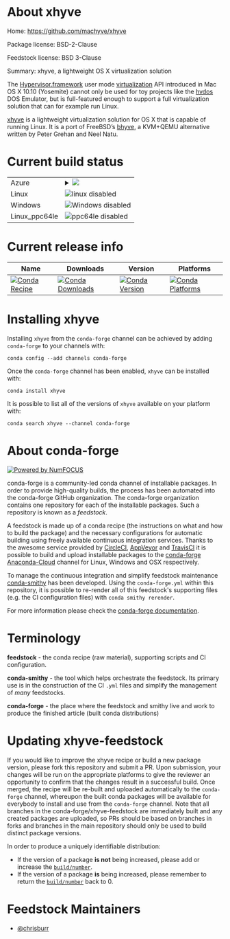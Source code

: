 About xhyve
===========

Home: https://github.com/machyve/xhyve

Package license: BSD-2-Clause

Feedstock license: BSD 3-Clause

Summary: xhyve, a lightweight OS X virtualization solution

The [Hypervisor.framework](https://developer.apple.com/library/mac/releasenotes/MacOSX/WhatsNewInOSX/Articles/MacOSX10_10.html)
user mode [virtualization](http://www.pagetable.com/?p=348) API introduced
in Mac OS X 10.10 (Yosemite) cannot only be used for toy projects like the
[hvdos](http://www.pagetable.com/?p=764) DOS Emulator, but is full-featured
enough to support a full virtualization solution that can for example run
Linux.

[xhyve](https://github.com/mist64/xhyve) is a lightweight virtualization
solution for OS X that is capable of running Linux. It is a port of
FreeBSD’s [bhyve](http://bhyve.org/), a KVM+QEMU alternative written by
Peter Grehan and Neel Natu.


Current build status
====================


<table>
    
  <tr>
    <td>Azure</td>
    <td>
      <details>
        <summary>
          <a href="https://dev.azure.com/conda-forge/feedstock-builds/_build/latest?definitionId=6767&branchName=master">
            <img src="https://dev.azure.com/conda-forge/feedstock-builds/_apis/build/status/lhcbdirac-feedstock?branchName=master">
          </a>
        </summary>
        <table>
          <thead><tr><th>Variant</th><th>Status</th></tr></thead>
          <tbody><tr>
              <td>osx</td>
              <td>
                <a href="https://dev.azure.com/conda-forge/feedstock-builds/_build/latest?definitionId=6767&branchName=master">
                  <img src="https://dev.azure.com/conda-forge/feedstock-builds/_apis/build/status/lhcbdirac-feedstock?branchName=master&jobName=osx&configuration=osx_" alt="variant">
                </a>
              </td>
            </tr>
          </tbody>
        </table>
      </details>
    </td>
  </tr>
  <tr>
    <td>Linux</td>
    <td>
      <img src="https://img.shields.io/badge/linux-disabled-lightgrey.svg" alt="linux disabled">
    </td>
  </tr>
  <tr>
    <td>Windows</td>
    <td>
      <img src="https://img.shields.io/badge/Windows-disabled-lightgrey.svg" alt="Windows disabled">
    </td>
  </tr>
  <tr>
    <td>Linux_ppc64le</td>
    <td>
      <img src="https://img.shields.io/badge/ppc64le-disabled-lightgrey.svg" alt="ppc64le disabled">
    </td>
  </tr>
</table>

Current release info
====================

| Name | Downloads | Version | Platforms |
| --- | --- | --- | --- |
| [![Conda Recipe](https://img.shields.io/badge/recipe-xhyve-green.svg)](https://anaconda.org/conda-forge/xhyve) | [![Conda Downloads](https://img.shields.io/conda/dn/conda-forge/xhyve.svg)](https://anaconda.org/conda-forge/xhyve) | [![Conda Version](https://img.shields.io/conda/vn/conda-forge/xhyve.svg)](https://anaconda.org/conda-forge/xhyve) | [![Conda Platforms](https://img.shields.io/conda/pn/conda-forge/xhyve.svg)](https://anaconda.org/conda-forge/xhyve) |

Installing xhyve
================

Installing `xhyve` from the `conda-forge` channel can be achieved by adding `conda-forge` to your channels with:

```
conda config --add channels conda-forge
```

Once the `conda-forge` channel has been enabled, `xhyve` can be installed with:

```
conda install xhyve
```

It is possible to list all of the versions of `xhyve` available on your platform with:

```
conda search xhyve --channel conda-forge
```


About conda-forge
=================

[![Powered by NumFOCUS](https://img.shields.io/badge/powered%20by-NumFOCUS-orange.svg?style=flat&colorA=E1523D&colorB=007D8A)](http://numfocus.org)

conda-forge is a community-led conda channel of installable packages.
In order to provide high-quality builds, the process has been automated into the
conda-forge GitHub organization. The conda-forge organization contains one repository
for each of the installable packages. Such a repository is known as a *feedstock*.

A feedstock is made up of a conda recipe (the instructions on what and how to build
the package) and the necessary configurations for automatic building using freely
available continuous integration services. Thanks to the awesome service provided by
[CircleCI](https://circleci.com/), [AppVeyor](https://www.appveyor.com/)
and [TravisCI](https://travis-ci.com/) it is possible to build and upload installable
packages to the [conda-forge](https://anaconda.org/conda-forge)
[Anaconda-Cloud](https://anaconda.org/) channel for Linux, Windows and OSX respectively.

To manage the continuous integration and simplify feedstock maintenance
[conda-smithy](https://github.com/conda-forge/conda-smithy) has been developed.
Using the ``conda-forge.yml`` within this repository, it is possible to re-render all of
this feedstock's supporting files (e.g. the CI configuration files) with ``conda smithy rerender``.

For more information please check the [conda-forge documentation](https://conda-forge.org/docs/).

Terminology
===========

**feedstock** - the conda recipe (raw material), supporting scripts and CI configuration.

**conda-smithy** - the tool which helps orchestrate the feedstock.
                   Its primary use is in the construction of the CI ``.yml`` files
                   and simplify the management of *many* feedstocks.

**conda-forge** - the place where the feedstock and smithy live and work to
                  produce the finished article (built conda distributions)


Updating xhyve-feedstock
========================

If you would like to improve the xhyve recipe or build a new
package version, please fork this repository and submit a PR. Upon submission,
your changes will be run on the appropriate platforms to give the reviewer an
opportunity to confirm that the changes result in a successful build. Once
merged, the recipe will be re-built and uploaded automatically to the
`conda-forge` channel, whereupon the built conda packages will be available for
everybody to install and use from the `conda-forge` channel.
Note that all branches in the conda-forge/xhyve-feedstock are
immediately built and any created packages are uploaded, so PRs should be based
on branches in forks and branches in the main repository should only be used to
build distinct package versions.

In order to produce a uniquely identifiable distribution:
 * If the version of a package **is not** being increased, please add or increase
   the [``build/number``](https://conda.io/docs/user-guide/tasks/build-packages/define-metadata.html#build-number-and-string).
 * If the version of a package **is** being increased, please remember to return
   the [``build/number``](https://conda.io/docs/user-guide/tasks/build-packages/define-metadata.html#build-number-and-string)
   back to 0.

Feedstock Maintainers
=====================

* [@chrisburr](https://github.com/chrisburr/)


